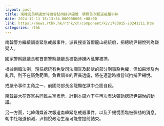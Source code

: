 ```yaml
---
layout: post
title: 南韓官員稱適當時機嘗試拘捕尹錫悅　朝媒首次報道戒嚴事件
date: 2024-12-11 16:13:54.000000000 +08:00
link: https://news.rthk.hk/rthk/ch/component/k2/1783015-20241211.htm
categories: rthk
---
```


南韓警方繼續調查緊急戒嚴事件，派員搜查首爾龍山總統府，把總統尹錫悅列為嫌疑人。

國家警察廳廳長和首爾警察廳廳長被指涉嫌內亂罪被捕。

根據南韓法例，現任總統有免受司法調查及起訴的部分刑事豁免權，但如果涉及內亂罪，則不在豁免範圍。負責調查的官員透露，將在適當時機嘗試拘捕尹錫悅。

戒嚴令事件主角之一、前國防部長金龍顯在獄中企圖自殺。

南韓最大在野黨共同民主黨表示，計劃本周六下午再次表決彈劾總統尹錫悅的動議。

另一方面，北韓傳媒首次報道南韓緊急戒嚴事件，以及尹錫悅面臨被彈劾的消息。朝中社報道預測，尹錫悅政治生涯可能會提前結束。
